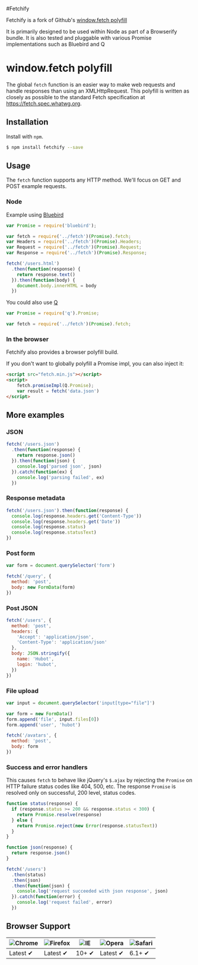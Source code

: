 #Fetchify

Fetchify is a fork of Github's [window.fetch polyfill](https://github.com/github/fetch)

It is primarily designed to be used within Node as part of a Browserify bundle. It is also tested and 
pluggable with various Promise implementations such as Bluebird and Q

# window.fetch polyfill

The global `fetch` function is an easier way to make web requests and handle
responses than using an XMLHttpRequest. This polyfill is written as closely as
possible to the standard Fetch specification at https://fetch.spec.whatwg.org.

## Installation

Install with `npm`.

```sh
$ npm install fetchify --save
```

## Usage

The `fetch` function supports any HTTP method. We'll focus on GET and POST
example requests.

### Node
Example using [Bluebird](https://github.com/petkaantonov/bluebird)

```javascript 
var Promise = require('bluebird');

var fetch = require('../fetch')(Promise).fetch;
var Headers = require('../fetch')(Promise).Headers;
var Request = require('../fetch')(Promise).Request;
var Response = require('../fetch')(Promise).Response;

fetch('/users.html')
  .then(function(response) {
    return response.text()
  }).then(function(body) {
    document.body.innerHTML = body
  })
```

You could also use [Q](https://github.com/kriskowal/q)

```javascript 
var Promise = require('q').Promise;

var fetch = require('../fetch')(Promise).fetch;
```

### In the browser

Fetchify also provides a browser polyfill build.

If you don't want to globally polyfill a Promise impl, you can also inject it:

```html
<script src="fetch.min.js"></script>
<script>
    fetch.promiseImpl(Q.Promise);
    var result = fetch('data.json')
</script>
```

## More examples

### JSON

```javascript
fetch('/users.json')
  .then(function(response) {
    return response.json()
  }).then(function(json) {
    console.log('parsed json', json)
  }).catch(function(ex) {
    console.log('parsing failed', ex)
  })
```

### Response metadata

```javascript
fetch('/users.json').then(function(response) {
  console.log(response.headers.get('Content-Type'))
  console.log(response.headers.get('Date'))
  console.log(response.status)
  console.log(response.statusText)
})
```

### Post form

```javascript
var form = document.querySelector('form')

fetch('/query', {
  method: 'post',
  body: new FormData(form)
})
```

### Post JSON

```javascript
fetch('/users', {
  method: 'post',
  headers: {
    'Accept': 'application/json',
    'Content-Type': 'application/json'
  },
  body: JSON.stringify({
    name: 'Hubot',
    login: 'hubot',
  })
})
```

### File upload

```javascript
var input = document.querySelector('input[type="file"]')

var form = new FormData()
form.append('file', input.files[0])
form.append('user', 'hubot')

fetch('/avatars', {
  method: 'post',
  body: form
})
```

### Success and error handlers

This causes `fetch` to behave like jQuery's `$.ajax` by rejecting the `Promise`
on HTTP failure status codes like 404, 500, etc. The response `Promise` is
resolved only on successful, 200 level, status codes.

```javascript
function status(response) {
  if (response.status >= 200 && response.status < 300) {
    return Promise.resolve(response)
  } else {
    return Promise.reject(new Error(response.statusText))
  }
}

function json(response) {
  return response.json()
}

fetch('/users')
  .then(status)
  .then(json)
  .then(function(json) {
    console.log('request succeeded with json response', json)
  }).catch(function(error) {
    console.log('request failed', error)
  })
```

## Browser Support

![Chrome](https://raw.github.com/alrra/browser-logos/master/chrome/chrome_48x48.png) | ![Firefox](https://raw.github.com/alrra/browser-logos/master/firefox/firefox_48x48.png) | ![IE](https://raw.github.com/alrra/browser-logos/master/internet-explorer/internet-explorer_48x48.png) | ![Opera](https://raw.github.com/alrra/browser-logos/master/opera/opera_48x48.png) | ![Safari](https://raw.github.com/alrra/browser-logos/master/safari/safari_48x48.png)
--- | --- | --- | --- | --- |
Latest ✔ | Latest ✔ | 10+ ✔ | Latest ✔ | 6.1+ ✔ |
